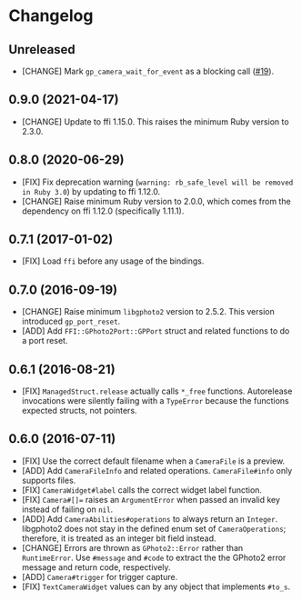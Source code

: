 # Changelog

## Unreleased

* [CHANGE] Mark `gp_camera_wait_for_event` as a blocking call ([#19]).

[#19]: https://github.com/zaeleus/ffi-gphoto2/pull/19

## 0.9.0 (2021-04-17)

* [CHANGE] Update to ffi 1.15.0. This raises the minimum Ruby version to 2.3.0.

## 0.8.0 (2020-06-29)

* [FIX] Fix deprecation warning (`warning: rb_safe_level will be removed in
  Ruby 3.0`) by updating to ffi 1.12.0.
* [CHANGE] Raise minimum Ruby version to 2.0.0, which comes from the dependency
  on ffi 1.12.0 (specifically 1.11.1).

## 0.7.1 (2017-01-02)

* [FIX] Load `ffi` before any usage of the bindings.

## 0.7.0 (2016-09-19)

* [CHANGE] Raise minimum `libgphoto2` version to 2.5.2. This version introduced
  `gp_port_reset`.
* [ADD] Add `FFI::GPhoto2Port::GPPort` struct and related functions to do a
  port reset.

## 0.6.1 (2016-08-21)

* [FIX] `ManagedStruct.release` actually calls `*_free` functions. Autorelease
  invocations were silently failing with a `TypeError` because the functions
  expected structs, not pointers.

## 0.6.0 (2016-07-11)

* [FIX] Use the correct default filename when a `CameraFile` is a preview.
* [ADD] Add `CameraFileInfo` and related operations. `CameraFile#info` only
  supports files.
* [FIX] `CameraWidget#label` calls the correct widget label function.
* [FIX] `Camera#[]=` raises an `ArgumentError` when passed an invalid key
  instead of failing on `nil`.
* [ADD] Add `CameraAbilities#operations` to always return an `Integer`.
  libgphoto2 does not stay in the defined enum set of `CameraOperations`;
  therefore, it is treated as an integer bit field instead.
* [CHANGE] Errors are thrown as `GPhoto2::Error` rather than `RuntimeError`.
  Use `#message` and `#code` to extract the the GPhoto2 error message and
  return code, respectively.
* [ADD] `Camera#trigger` for trigger capture.
* [FIX] `TextCameraWidget` values can by any object that implements `#to_s`.
